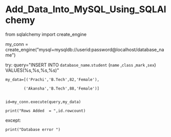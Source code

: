 # Add_Data_Into_MySQL_Using_SQLAlchemy



from sqlalchemy import create_engine

my_conn = create_engine("mysql+mysqldb://userid:password@localhost/database_name")

try:
    query="INSERT INTO  `database_name`.`student` (`name` ,`class` ,`mark` ,`sex`)  VALUES(%s,%s,%s,%s)"
    
    my_data=[('Prachi','B.Tech',82,'Female'),
    
            ('Akansha','B.Tech',88,'Female')]
            

    id=my_conn.execute(query,my_data)
    
    print("Rows Added  = ",id.rowcount)
    
except:

    print("Database error ")

